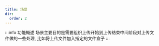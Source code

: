 ```yaml
---
title: 场景
dir:
  order: 2
---
```

:::info 功能概述
场景主要目的是需要组织上传开始到上传结束中间阶段对上传文件做的一些处理, 比如将上传文件加入指定的文件盒子
:::
